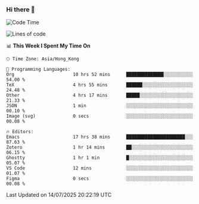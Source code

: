 ### Hi there 👋

<!--
**nicehiro/nicehiro** is a ✨ _special_ ✨ repository because its `README.md` (this file) appears on your GitHub profile.

Here are some ideas to get you started:

- 🔭 I’m currently working on ...
- 🌱 I’m currently learning ...
- 👯 I’m looking to collaborate on ...
- 🤔 I’m looking for help with ...
- 💬 Ask me about ...
- 📫 How to reach me: ...
- 😄 Pronouns: ...
- ⚡ Fun fact: ...
-->

<!--START_SECTION:waka-->
![Code Time](http://img.shields.io/badge/Code%20Time-801%20hrs%2019%20mins-blue)

![Lines of code](https://img.shields.io/badge/From%20Hello%20World%20I%27ve%20Written-1.7%20million%20lines%20of%20code-blue)

📊 **This Week I Spent My Time On** 

```text
🕑︎ Time Zone: Asia/Hong_Kong

💬 Programming Languages: 
Org                      10 hrs 52 mins      ██████████████░░░░░░░░░░░   54.00 % 
TeX                      4 hrs 55 mins       ██████░░░░░░░░░░░░░░░░░░░   24.48 % 
Other                    4 hrs 17 mins       █████░░░░░░░░░░░░░░░░░░░░   21.33 % 
JSON                     1 min               ░░░░░░░░░░░░░░░░░░░░░░░░░   00.10 % 
Image (svg)              0 secs              ░░░░░░░░░░░░░░░░░░░░░░░░░   00.08 % 

🔥 Editors: 
Emacs                    17 hrs 38 mins      ██████████████████████░░░   87.63 % 
Zotero                   1 hr 14 mins        ██░░░░░░░░░░░░░░░░░░░░░░░   06.15 % 
Ghostty                  1 hr 1 min          █░░░░░░░░░░░░░░░░░░░░░░░░   05.07 % 
VS Code                  12 mins             ░░░░░░░░░░░░░░░░░░░░░░░░░   01.07 % 
Figma                    0 secs              ░░░░░░░░░░░░░░░░░░░░░░░░░   00.08 % 
```


 Last Updated on 14/07/2025 20:22:19 UTC
<!--END_SECTION:waka-->
